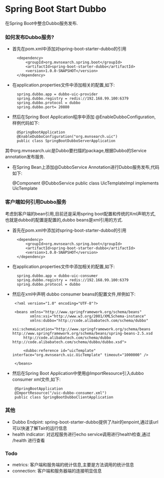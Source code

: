 Spring Boot Start Dubbo
=================================
在Spring Boot中整合Dubbo服务发布. 


### 如何发布Dubbo服务?

* 首先在pom.xml中添加对spring-boot-starter-dubbo的引用

       
        <dependency>
            <groupId>org.mvnsearch.spring.boot</groupId>
            <artifactId>spring-boot-starter-dubbo</artifactId>
            <version>1.0.0-SNAPSHOT</version>
        </dependency>
        
* 在application.properties文件中添加相关的配置,如下:


        spring.dubbo.app = dubbo-uic-provider
        spring.dubbo.registry = redis://192.168.99.100:6379
        spring.dubbo.protocol = dubbo
        spring.dubbo.port= 20880
        
* 然后在Spring Boot Application程序中添加 @EnableDubboConfiguration,样例代码如下:

     
     
        @SpringBootApplication
        @EnableDubboConfiguration("org.mvnsearch.uic")
        public class SpringBootDubboServerApplication 

其中org.mvnsearch.uic是Dubbo要扫描的package,根据Dubbo的Service annotation发布服务.

* 在Spring Bean上添加@DubboService Annotation进行Dubbo服务发布,代码如下:


    @Component
    @DubboService
    public class UicTemplateImpl implements UicTemplate

### 客户端如何引用Dubbo服务

考虑到客户端的bean引用,目前还是采用spring boot配置和传统的Xml声明方式,也就是dubbo的配置是配置的,dubbo beans是xml引用的方式.

* 首先在pom.xml中添加对spring-boot-starter-dubbo的引用

       
        <dependency>
            <groupId>org.mvnsearch.spring.boot</groupId>
            <artifactId>spring-boot-starter-dubbo</artifactId>
            <version>1.0.0-SNAPSHOT</version>
        </dependency>

* 在application.properties文件中添加相关的配置,如下:


        spring.dubbo.app = dubbo-uic-consumer
        spring.dubbo.registry = redis://192.168.99.100:6379
        spring.dubbo.protocol = dubbo
        
* 然后在xml中声明 dubbo consumer beans的配置文件,样例如下:


       <?xml version="1.0" encoding="UTF-8"?>
       
       <beans xmlns="http://www.springframework.org/schema/beans"
              xmlns:xsi="http://www.w3.org/2001/XMLSchema-instance"
              xmlns:dubbo="http://code.alibabatech.com/schema/dubbo"
              xsi:schemaLocation="http://www.springframework.org/schema/beans http://www.springframework.org/schema/beans/spring-beans-2.5.xsd
           http://code.alibabatech.com/schema/dubbo http://code.alibabatech.com/schema/dubbo/dubbo.xsd">
       
           <dubbo:reference id="uicTemplate" interface="org.mvnsearch.uic.UicTemplate" timeout="1000000" />
       
       </beans>

* 然后在Spring Boot Application中使用@ImportResource引入dubbo consumer xml文件,如下:


       @SpringBootApplication
       @ImportResource("/uic-dubbo-consumer.xml")
       public class SpringBootDubboClientApplication

### 其他

* Dubbo Endpint: spring-boot-starter-dubbo提供了/tair的enpoint,通过该url可以快速了解Tair的运行信息
* health indicator: 对远程服务进行echo service调用进行health检查,通过 /health 进行查看


### Todo

* metrics: 客户端和服务端的统计信息,主要是方法调用的统计信息
* connection: 客户端和服务器端的连接明显信息